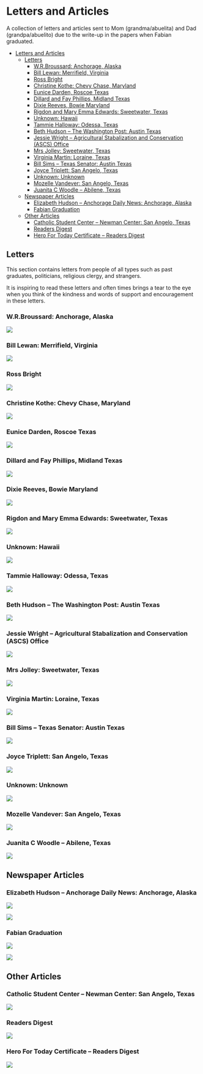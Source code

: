 # Letters and Articles

A collection of letters and articles sent to Mom (grandma/abuelita) and Dad (grandpa/abuelito) due to the write-up in the papers when Fabian graduated.
<!-- TOC -->

- [Letters and Articles](#letters-and-articles)
    - [Letters](#letters)
        - [W.R.Broussard: Anchorage, Alaska](#wrbroussard-anchorage-alaska)
        - [Bill Lewan: Merrifield, Virginia](#bill-lewan-merrifield-virginia)
        - [Ross Bright](#ross-bright)
        - [Christine Kothe: Chevy Chase, Maryland](#christine-kothe-chevy-chase-maryland)
        - [Eunice Darden, Roscoe Texas](#eunice-darden-roscoe-texas)
        - [Dillard and Fay Phillips, Midland Texas](#dillard-and-fay-phillips-midland-texas)
        - [Dixie Reeves, Bowie Maryland](#dixie-reeves-bowie-maryland)
        - [Rigdon and Mary Emma Edwards: Sweetwater, Texas](#rigdon-and-mary-emma-edwards-sweetwater-texas)
        - [Unknown: Hawaii](#unknown-hawaii)
        - [Tammie Halloway: Odessa, Texas](#tammie-halloway-odessa-texas)
        - [Beth Hudson – The Washington Post: Austin Texas](#beth-hudson--the-washington-post-austin-texas)
        - [Jessie Wright – Agricultural Stabalization and Conservation (ASCS) Office](#jessie-wright--agricultural-stabalization-and-conservation-ascs-office)
        - [Mrs Jolley: Sweetwater, Texas](#mrs-jolley-sweetwater-texas)
        - [Virginia Martin: Loraine, Texas](#virginia-martin-loraine-texas)
        - [Bill Sims – Texas Senator: Austin Texas](#bill-sims--texas-senator-austin-texas)
        - [Joyce Triplett: San Angelo, Texas](#joyce-triplett-san-angelo-texas)
        - [Unknown: Unknown](#unknown-unknown)
        - [Mozelle Vandever: San Angelo, Texas](#mozelle-vandever-san-angelo-texas)
        - [Juanita C Woodle – Abilene, Texas](#juanita-c-woodle--abilene-texas)
    - [Newspaper Articles](#newspaper-articles)
        - [Elizabeth Hudson – Anchorage Daily News: Anchorage, Alaska](#elizabeth-hudson--anchorage-daily-news-anchorage-alaska)
        - [Fabian Graduation](#fabian-graduation)
    - [Other Articles](#other-articles)
        - [Catholic Student Center – Newman Center: San Angelo, Texas](#catholic-student-center--newman-center-san-angelo-texas)
        - [Readers Digest](#readers-digest)
        - [Hero For Today Certificate – Readers Digest](#hero-for-today-certificate--readers-digest)

<!-- /TOC -->

## Letters
This section contains letters from people of all types such as past graduates, politicians, religious clergy, and strangers.

It is inspiring to read these letters and often times brings a tear to the eye when you think of the kindness and words of support and encouragement in these letters.
### W.R.Broussard: Anchorage, Alaska
![](./images/Letter_Anchorage_Alaska_W_R_Broussard.JPG)
### Bill Lewan: Merrifield, Virginia
![](./images/Letter_Bill_Lewan_Merrifield_Virginia.JPG)
### Ross Bright
![](./images/Letter_BrightRoss.JPG)
### Christine Kothe: Chevy Chase, Maryland
![](./images/Letter_Christine_Kotle_Chevy_Chase_Maryland.JPG)
### Eunice Darden, Roscoe Texas
![](./images/Letter_DardenEunice_Roscoe.JPG)
### Dillard and Fay Phillips, Midland Texas
![](./images/Letter_Dillard_and_Fay_Phillips%2C%20Midland_Texas.JPG)
### Dixie Reeves, Bowie Maryland
![](./images/Letter_Dixie_A_Reeves_Bowie_Maryland.JPG)
### Rigdon and Mary Emma Edwards: Sweetwater, Texas
![](./images/Letter_Emma_Edwards.JPG)
### Unknown: Hawaii
![](./images/Letter_Hawaii.JPG)
### Tammie Halloway: Odessa, Texas
![](./images/Letter_HollowayTamie_Odessa.JPG)
### Beth Hudson – The Washington Post: Austin Texas
![](./images/Letter_HudsonBeth_WashingtonPost_AustinTx.JPG)
### Jessie Wright – Agricultural Stabalization and Conservation (ASCS) Office
![](./images/Letter_Jessie_Write_ASCS_Office.JPG)
### Mrs Jolley: Sweetwater, Texas
![](./images/Letter_Jolley_Sweetwater.JPG)
### Virginia Martin: Loraine, Texas
![](./images/Letter_MartinVirginia_Loraine.JPG)
### Bill Sims – Texas Senator: Austin Texas
![](./images/Letter_TexasStateSenater_BillSims.JPG)
### Joyce Triplett: San Angelo, Texas
![](./images/Letter_TriplettJoyce_SanAngelo.JPG)
### Unknown: Unknown
![](./images/Letter_Unknown.JPG)
### Mozelle Vandever: San Angelo, Texas
![](./images/Letter_VandeverMozelle_SanAngelo_p1.JPG)
### Juanita C Woodle – Abilene, Texas
![](./images/Letter_WoodleJuanita_Abilene.JPG)
## Newspaper Articles
### Elizabeth Hudson – Anchorage Daily News: Anchorage, Alaska
![](./images/NewspaperArticle_Elizabeth_Hudson.JPG)

![](./images/NewspaperArticle_Elizabeth_Hudson_Page2_unknown.jpg.JPG)
### Fabian Graduation
![](./images/NewspaperArticle_Martha_E_Flores_Page1.JPG)

![](./images/NewspaperArticle_Martha_E_Flores_Page2_Crop.jpg)

## Other Articles
### Catholic Student Center – Newman Center: San Angelo, Texas
![](./images/Article_CatholicStudentCenter_NewmanCenter_SanAngelo.JPG)
### Readers Digest
![](./images/Article_ReadersDigest_AmazingAlvarezes.JPG)
### Hero For Today Certificate – Readers Digest
![](./images/Certificate_ReadersDigest.JPG)